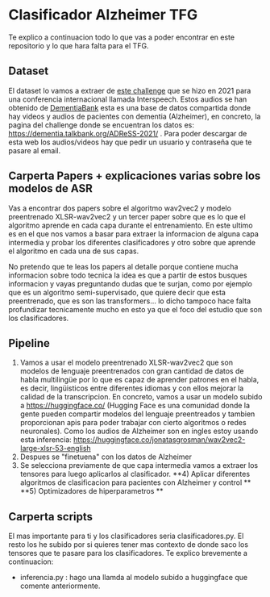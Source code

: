 # Clasificador Alzheimer TFG

Te explico a continuacion todo lo que vas a poder encontrar en este repositorio y lo que hara falta para el TFG. 

## Dataset 

El dataset lo vamos a extraer de [este challenge](https://luzs.gitlab.io/adresso-2021/) que se hizo en 2021 para una conferencia internacional llamada Interspeech. Estos audios se han obtenido de [DementiaBank](https://dementia.talkbank.org/) esta es una base de datos compartida donde hay videos y audios de pacientes con dementia (Alzheimer), en concreto, la pagina del challenge donde se encuentran los datos es: https://dementia.talkbank.org/ADReSS-2021/ . Para poder descargar de esta web los audios/videos hay que pedir un usuario y contraseña que te pasare al email. 

## Carperta Papers + explicaciones varias sobre los modelos de ASR

Vas a encontrar dos papers sobre el algoritmo wav2vec2 y modelo preentrenado XLSR-wav2vec2 y un tercer paper sobre que es lo que el algoritmo aprende en cada capa durante el entrenamiento. En este ultimo es en el que nos vamos a basar para extraer la informacion de alguna capa intermedia y probar los diferentes clasificadores y otro sobre que aprende el algoritmo en cada una de sus capas. 

No pretendo que te leas los papers al detalle porque contiene mucha informacion sobre todo tecnica la idea es que a partir de estos busques informacion y vayas preguntando dudas que te surjan, como por ejemplo que es un algoritmo semi-supervisado, que quiere decir que esta preentrenado, que es son las transformers... lo dicho tampoco hace falta profundizar tecnicamente mucho en esto ya que el foco del estudio que son los clasificadores. 


## Pipeline

1) Vamos a usar el modelo preentrenado XLSR-wav2vec2 que son modelos de lenguaje preentrenados con gran cantidad de datos de habla multilingüe por lo que es capaz de aprender patrones en el habla, es decir, lingüisticos entre diferentes idiomas y con ellos mejorar la calidad de la transcripcion. En concreto, vamos a usar un modelo subido a https://huggingface.co/ (Hugging Face es una comunidad donde la gente pueden compartir modelos del lenguaje preentreados y tambien proporcionan apis para poder trabajar con cierto algoritmos o redes neuronales). Como los audios de Alzheimer son en ingles estoy usando esta inferencia: https://huggingface.co/jonatasgrosman/wav2vec2-large-xlsr-53-english
2) Despues se "finetuena" con los datos de Alzheimer
3) Se selecciona previamente de que capa intermedia vamos a extraer los tensores para luego aplicarlos al clasificador. 
**4) Aplicar diferentes algoritmos de clasificacion para pacientes con Alzheimer y control **
**5) Optimizadores de hiperparametros **

## Carperta scripts

El mas importante para ti y los clasificadores seria clasificadores.py. El resto los he subido por si quieres tener mas contexto de donde saco los tensores que te pasare para los clasificadores. Te explico brevemente a continuacion: 

-  inferencia.py : hago una llamda al modelo subido a huggingface que comente anteriormente. 
